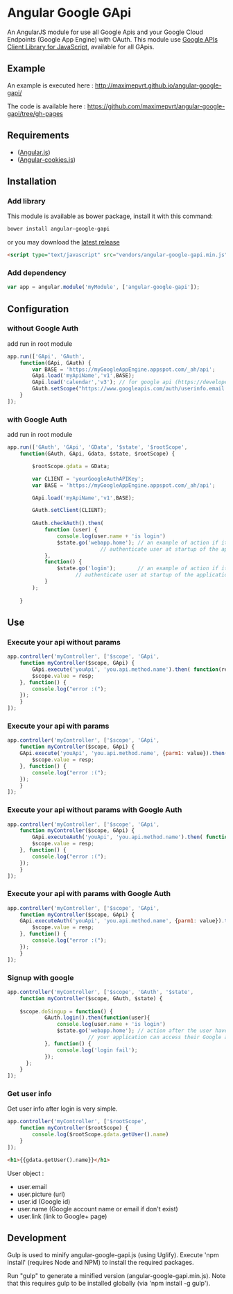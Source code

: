 Angular Google GApi
=======================

An AngularJS module for use all Google Apis and your Google Cloud Endpoints (Google App Engine) with OAuth.
This module use [Google APIs Client Library for JavaScript](https://developers.google.com/api-client-library/javascript/), available for all GApis.

## Example

An example is executed here : http://maximepvrt.github.io/angular-google-gapi/

The code is available here : https://github.com/maximepvrt/angular-google-gapi/tree/gh-pages

## Requirements

- ([Angular.js](http://angularjs.org))
- ([Angular-cookies.js](https://docs.angularjs.org/api/ngCookies))

## Installation
### Add library
This module is available as bower package, install it with this command:

```bash
bower install angular-google-gapi
```
or you may download the [latest release](https://github.com/maximepvrt/angular-google-gapi/releases)

```html
<script type="text/javascript" src="vendors/angular-google-gapi.min.js"></script>
```
### Add dependency

```javascript
var app = angular.module('myModule', ['angular-google-gapi']);
```

## Configuration
### without Google Auth

add run in root module

```javascript
app.run(['GApi', 'GAuth',
    function(GApi, GAuth) {
        var BASE = 'https://myGoogleAppEngine.appspot.com/_ah/api';
        GApi.load('myApiName','v1',BASE);
        GApi.load('calendar','v3'); // for google api (https://developers.google.com/apis-explorer/)
        GAuth.setScope("https://www.googleapis.com/auth/userinfo.email https://www.googleapis.com/auth/calendar.readonly"); // default scope is only https://www.googleapis.com/auth/userinfo.email
    }
]);
```
### with Google Auth

add run in root module

```javascript
app.run(['GAuth', 'GApi', 'GData', '$state', '$rootScope',
    function(GAuth, GApi, Gdata, $state, $rootScope) {

        $rootScope.gdata = GData;

        var CLIENT = 'yourGoogleAuthAPIKey';
        var BASE = 'https://myGoogleAppEngine.appspot.com/_ah/api';

	    GApi.load('myApiName','v1',BASE);

        GAuth.setClient(CLIENT);
        
        GAuth.checkAuth().then(
            function (user) {
                console.log(user.name + 'is login')
                $state.go('webapp.home'); // an example of action if it's possible to
                			  // authenticate user at startup of the application
            },
            function() {
		        $state.go('login');       // an example of action if it's impossible to
					  // authenticate user at startup of the application
            }
        );
        
    }
```

## Use

### Execute your api without params

```javascript
app.controller('myController', ['$scope', 'GApi',
    function myController($scope, GApi) {
      	GApi.execute('youApi', 'you.api.method.name').then( function(resp) {
	    $scope.value = resp;
	}, function() {
		console.log("error :(");
	});
    }
]);
```

### Execute your api with params

```javascript
app.controller('myController', ['$scope', 'GApi',
    function myController($scope, GApi) {
	GApi.execute('youApi', 'you.api.method.name', {parm1: value}).then( function(resp) {
	    $scope.value = resp;
	}, function() {
		console.log("error :(");
	});
    }
]);
```

### Execute your api without params with Google Auth

```javascript
app.controller('myController', ['$scope', 'GApi',
    function myController($scope, GApi) {
      	GApi.executeAuth('youApi', 'you.api.method.name').then( function(resp) {
	    $scope.value = resp;
	}, function() {
		console.log("error :(");
	});
    }
]);
```

### Execute your api with params with Google Auth

```javascript
app.controller('myController', ['$scope', 'GApi',
    function myController($scope, GApi) {
	GApi.executeAuth('youApi', 'you.api.method.name', {parm1: value}).then( function(resp) {
	    $scope.value = resp;
	}, function() {
		console.log("error :(");
	});
    }
]);
```

### Signup with google

```javascript
app.controller('myController', ['$scope', 'GAuth', '$state',
    function myController($scope, GAuth, $state) {
        
	$scope.doSingup = function() {
      	    GAuth.login().then(function(user){
                console.log(user.name + 'is login')
        	    $state.go('webapp.home'); // action after the user have validated that
        				  // your application can access their Google account.
            }, function() {
            	console.log('login fail');
            });
      };
    }
]);
```

### Get user info

Get user info after login is very simple.

```javascript
app.controller('myController', ['$rootScope',
    function myController($rootScope) {
        console.log($rootScope.gdata.getUser().name)
    }
]);
```

```html
<h1>{{gdata.getUser().name}}</h1>
```
User object : 
 - user.email
 - user.picture (url)
 - user.id (Google id)
 - user.name (Google account name or email if don't exist)
 - user.link (link to Google+ page)

## Development

Gulp is used to minify angular-google-gapi.js (using Uglify). Execute 'npm install' (requires Node and NPM) to install the required packages.

Run "gulp" to generate a minified version (angular-google-gapi.min.js). Note that this requires gulp to be installed globally (via 'npm install -g gulp').
